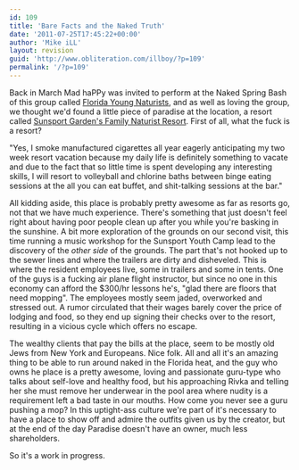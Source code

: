 ```yaml
---
id: 109
title: 'Bare Facts and the Naked Truth'
date: '2011-07-25T17:45:22+00:00'
author: 'Mike iLL'
layout: revision
guid: 'http://www.obliteration.com/illboy/?p=109'
permalink: '/?p=109'
---
```


Back in March Mad haPPy was invited to perform at the Naked Spring Bash of this group called <a title="Florida Young Naturists" href="http://www.floridayoungnaturists.com" target="_blank">Florida Young Naturists</a>, and as well as loving the group, we thought we'd found a little piece of paradise at the location, a resort called <a title="Sunsport Gardens" href="http://www.sunsportgardens.com" target="_blank">Sunsport Garden's Family Naturist Resort</a>. First of all, what the fuck is a resort?

"Yes, I smoke manufactured cigarettes all year eagerly anticipating my two week resort vacation because my daily life is definitely something to vacate and due to the fact that so little time is spent developing any interesting skills, I will resort to volleyball and chlorine baths between binge eating sessions at the all you can eat buffet, and shit-talking sessions at the bar."

All kidding aside, this place is probably pretty awesome as far as resorts go, not that we have much experience. There's something that just doesn't feel right about having poor people clean up after you while you're basking in the sunshine. A bit more exploration of the grounds on our second visit, this time running a music workshop for the Sunsport Youth Camp lead to the discovery of the <em>other side</em> of the grounds. The part that's not hooked up to the sewer lines and where the trailers are dirty and disheveled. This is where the resident employees live, some in trailers and some in tents. One of the guys is a fucking air plane flight instructor, but since no one in this economy can afford the $300/hr lessons he's, "glad there are floors that need mopping". The employees mostly seem jaded, overworked and stressed out. A rumor circulated that their wages barely cover the price of lodging and food, so they end up signing their checks over to the resort, resulting in a vicious cycle which offers no escape.

The wealthy clients that pay the bills at the place, seem to be mostly old Jews from New York and Europeans. Nice folk. All and all it's an amazing thing to be able to run around naked in the Florida heat, and the guy who owns he place is a pretty awesome, loving and passionate guru-type who talks about self-love and healthy food, but his approaching Rivka and telling her she must remove her underwear in the pool area where nudity is a requirement left a bad taste in our mouths. How come you never see a guru pushing a mop? In this uptight-ass culture we're part of it's necessary to have a place to show off and admire the outfits given us by the creator, but at the end of the day Paradise doesn't have an owner, much less shareholders.

So it's a work in progress.